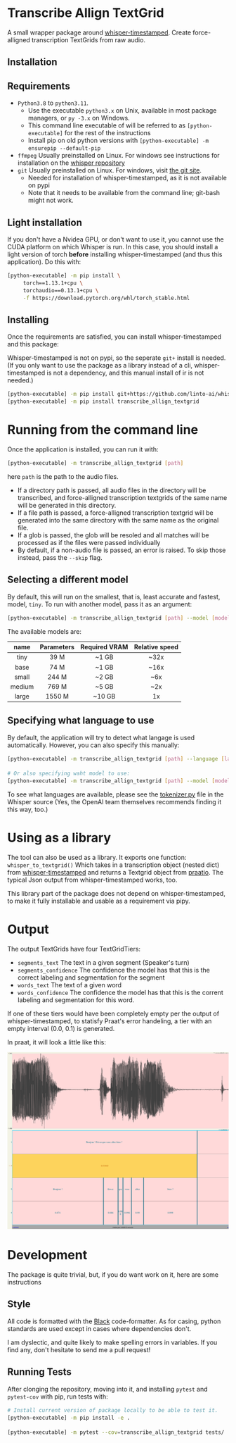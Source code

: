 # Transcribe Allign TextGrid

A small wrapper package around [whisper-timestamped](https://github.com/linto-ai/whisper-timestamped). Create force-alligned transcription TextGrids from raw audio.

## Installation

## Requirements
* `Python3.8` to `python3.11`.
    * Use the executable `python3.x` on Unix, available in most package managers, or `py -3.x` on Windows.
    * This command line executable of will be referred to as `[python-executable]` for the rest of the instructions
    * Install pip on old python versions with `[python-executable] -m ensurepip --default-pip`
* `ffmpeg` Usually preinstalled on Linux. For windows see instructions for installation on the [whisper repository](https://github.com/openai/whisper)
* `git` Usually preinstalled on Linux. For windows, visit [the git site](https://git-scm.com/download/win).
    * Needed for installation of whisper-timestamped, as it is not available on pypi
    * Note that it needs to be available from the command line; git-bash might not work.

## Light installation
If you don't have a Nvidea GPU, or don't want to use it, you cannot use the CUDA platform on which Whisper is run. In this case, you should install a light version of torch **before** installing whisper-timestamped (and thus this application). Do this with:
```bash
[python-executable] -m pip install \
     torch==1.13.1+cpu \
     torchaudio==0.13.1+cpu \
     -f https://download.pytorch.org/whl/torch_stable.html
```

## Installing
Once the requirements are satisfied, you can install whisper-timestamped and this package:

Whisper-timestamped is not on pypi, so the seperate `git+` install is needed. (If you only want to use the package as a library instead of a cli, whisper-timestamped is not a dependency, and this manual install of ir is not needed.)
```bash
[python-executable] -m pip install git+https://github.com/linto-ai/whisper-timestamped
[python-executable] -m pip install transcribe_allign_textgrid
```

# Running from the command line
Once the application is installed, you can run it with:
```bash
[python-executable] -m transcribe_allign_textgrid [path]
```

here `path` is the path to the audio files.
* If a directory path is passed, all audio files in the directory will be transcribed, and force-alligned transcription textgrids of the same name will be generated in this directory.
* If a file path is passed, a force-alligned transcription textgrid will be generated into the same directory with the same name as the original file.
* If a glob is passed, the glob will be resoled and all matches will be processed as if the files were passed individually
* By default, if a non-audio file is passed, an error is raised. To skip those instead, pass the `--skip` flag.

## Selecting a different model
By default, this will run on the smallest, that is, least accurate and fastest, model, `tiny`. To run with another model, pass it as an argument:
```bash
[python-executable] -m transcribe_allign_textgrid [path] --model [model]
```

The available models are:

|  name  | Parameters | Required VRAM | Relative speed |
|:------:|:----------:|:-------------:|:--------------:|
|  tiny  |    39 M    |     ~1 GB     |      ~32x      |
|  base  |    74 M    |     ~1 GB     |      ~16x      |
| small  |   244 M    |     ~2 GB     |      ~6x       |
| medium |   769 M    |     ~5 GB     |      ~2x       |
| large  |   1550 M   |    ~10 GB     |       1x       |

## Specifying what language to use
By default, the application will try to detect what langage is used automatically. However, you can also specify this manually:
```bash
[python-executable] -m transcribe_allign_textgrid [path] --language [language]

# Or also specifying waht model to use:
[python-executable] -m transcribe_allign_textgrid [path] --model [model] --language [language]
```

To see what languages are available, please see the [tokenizer.py](https://github.com/openai/whisper/blob/main/whisper/tokenizer.py) file in the Whisper source (Yes, the OpenAI team themselves recommends finding it this way, too.)

# Using as a library
The tool can also be used as a library. It exports one function: `whisper_to_textgrid()` Which takes in a transcription object (nested dict) from [whisper-timestamped](https://github.com/linto-ai/whisper-timestamped) and returns a Textgrid object from [praatio](https://github.com/timmahrt/praatIO). The typical Json output from whisper-timestamped works, too.

This library part of the package does not depend on whisper-timestamped, to make it fully installable and usable as a requirement via pipy.

# Output
The output TextGrids have four TextGridTiers:
* `segments_text` The text in a given segment (Speaker's turn)
* `segments_confidence` The confidence the model has that this is the correct labeling and segmentation for the segment
* `words_text` The text of a given word
* `words_confidence` The confidence the model has that this is the corrent labeling and segmentation for this word.

If one of these tiers would have been completely empty per the output of whisper-timestamped, to statisfy Praat's error handeling, a tier with an empty interval (0.0, 0.1) is generated.

In praat, it will look a little like this:
<p allign="center">
  <img src=".assets/sample_output.png" />
</p>

# Development
The package is quite trivial, but, if you do want work on it, here are some instructions


## Style
All code is formatted with the [Black](https://github.com/psf/black) code-formatter. As for casing, python standards are used except in cases where dependencies don't.

I am dyslectic, and quite likely to make spelling errors in variables. If you find any, don't hesitate to send me a pull request!

## Running Tests
After clonging the repository, moving into it, and installing `pytest` and `pytest-cov` with pip, run tests with:
```bash
# Install current version of package locally to be able to test it.
[python-executable] -m pip install -e .

[python-executable] -m pytest --cov=transcribe_allign_textgrid tests/
```

